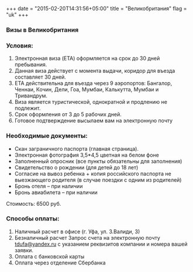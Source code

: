 +++
date = "2015-02-20T14:31:56+05:00"
title = "Великобритания"
flag = "uk"
+++

### Визы в Великобритания


### Условия:

1. Электронная виза (ETA) оформляется на срок до 30 дней пребывания.
2. Данная виза действует с момента выдачи, коридор для въезда составляет 30 дней.
3. ETA действительна для въезда через 9 аэропортов: Бангалор, Ченнаи, Кочин, Дели, Гоа, Мумбаи, Калькутта, Мумбаи и Тривандрум.
4. Виза является туристической, однократной и продлению не подлежит.
5. Срок оформления от 3 до 5 рабочих дней.
6. Готовое подтверждение высылаем вам на электронную почту

### Необходимые документы:

* Скан заграничного паспорта (главная страница).
* Электронная фотография 3,5*4,5 цветная на белом фоне
* Заполненный опросник (все пункты обязательны для заполнения)
* Свидетельство о рождении (для детей до 18 лет)
* Согласие на вывоз ребенка + копия российского паспорта не выезжающего родителя (в случае поездки с одним из родителей)
* Бронь отеля – при наличии
* Бронь авиабилета – при наличии

Стоимость: 6500 руб.

### Способы оплаты:

1. Наличный расчет в офисе (г. Уфа, ул. З.Валиди, 3)
2. Безналичный расчет 
Запрос счета на электронную почту tdufa@yandex.ru  с указанием реквизитов компании и номера вашей заявки. 
3. Оплата с банковской карты
4. Оплата через отделение Сбербанка